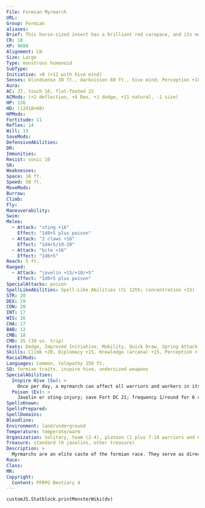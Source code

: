 ```yaml
---
File: Formian Myrmarch
URL: 
Group: Formian
aliases: 
Brief: This horse-sized insect has a brilliant red carapace, and its monstrous face ref lects great intelligence and confidence.
CR: 10
XP: 9600
Alignment: LN
Size: Large
Type: monstrous humanoid
SubType: 
Initiative: +8 (+12 with hive mind)
Senses: blindsense 30 ft., darkvision 60 ft., hive mind; Perception +18 (+22 with hive mind)
Aura: 
AC: 27, touch 16, flat-footed 22
ACMods: (+2 deflection, +4 Dex, +1 dodge, +11 natural, -1 size)
HP: 126
HD: (12d10+60)
HPMods: 
Fortitude: 11
Reflex: 14
Will: 13
SaveMods: 
DefensiveAbilities: 
DR: 
Immunities: 
Resist: sonic 10
SR: 
Weaknesses: 
Space: 10 ft.
Speed: 50 ft.
MoveMods: 
Burrow: 
Climb: 
Fly: 
Maneuverability: 
Swim: 
Melee: 
  - Attack: "sting +16"
    Effect: "1d8+5 plus poison"
  - Attack: "2 claws +16"
    Effect: "1d4+5/19-20"
  - Attack: "bite +16"
    Effect: "1d6+5"
Reach: 5 ft.
Ranged: 
  - Attack: "javelin +15/+10/+5"
    Effect: "1d6+5 plus poison"
SpecialAttacks: poison
SpellLikeAbilities: Spell-Like Abilities (CL 12th; concentration +15)  At Will-charm monster (DC 17), clairaudience/ clairvoyance, detect thoughts (DC 15)  3/day-hold monster (DC 18)  1/day-feeblemind (DC 18)
STR: 20
DEX: 19
CON: 20
INT: 17
WIS: 16
CHA: 17
BAB: 12
CMB: 18
CMD: 35 (39 vs. trip)
Feats: Dodge, Improved Initiative, Mobility, Quick Draw, Spring Attack, Vital Strike
Skills: Climb +20, Diplomacy +15, Knowledge (arcana) +15, Perception +18 (+22 with hive mind), Sense Motive +15, Spellcraft +15, Stealth +15
RacialMods: 
Languages: Common, telepathy 150 ft.
SQ: formian traits, inspire hive, undersized weapons
SpecialAbilities:
  Inspire Hive (Su): >
    Once per day, a myrmarch can affect all warriors and workers in its telepathic range as if they were under the effect of a greater heroism spell (CL 12th).
  Poison (Ex): >
    Javelin or sting-injury; save Fort DC 21; frequency 1/round for 6 rounds; effect 1d4 Dex and sickened; cure 2 saves. The save DC is Constitution-based.
SpellsKnown: 
SpellsPrepared: 
SpellDomains: 
Bloodline: 
Environment: land/underground
Temperature: temperate/warm
Organization: Solitary, team (2-4), platoon (1 plus 7-18 warriors and 6-12 workers), or royal guard (4 plus 12-20 warriors)
Treasure: standard (9 javelins, other treasure)
Description: >
  Myrmarchs are an elite caste of the formian race. They serve as direct agents for the queen, acting as advisors and generals, or administrating tasks where complexity or propriety renders taskmasters unsuitable. It is myrmarchs who answer the call when a particularly skilled diplomat or emissary is required to carry the queen's words outside of the territory of the hive to the dangerously disorganized races. While myrmarchs make up the aristocracy of formian society, this does not make them pampered intellectuals and bureaucrats. On the contrary, they are even more deadly than the warriors they often command, and do not hesitate to use their considerable might to aid and protect their kin. Myrmarchs facing combat apply their natural poison to their javelins, making them even more lethal. Like other formians, myrmarchs record their life's history upon their carapaces. Between their greater opportunities and longer lifespans (roughly as long as those of humans), myrmarchs can cover nearly every inch of their shells with great deeds accomplished, foes overcome, and service to the hive. Some myrmarchs actually run out of space for new records: some die shortly thereafter, knowing that they have served their queen to the utmost, while others add new artificial plates to their carapaces to continue their epics. The most accomplished, trusted, and battle-tested of their race, myrmarchs form the queen's elite bodyguard. In a small hive, these bodyguards likely have the same statistics presented above. In the oldest and largest hives, however, most possess class levels. A myrmarch has an enlarged thorax and abdomen, which give it the same general size and weight as a large warhorse, though its upper body is not much larger than that of a formian warrior's. Myrmarchs stand about 8 feet high and weigh about 1,200 pounds.
Race: 
Class: 
MR: 
Copyright:
  Content: PFRPG Bestiary 4
---
```

```dataviewjs
customJS.Statblock.printMonsterWiki(dv)
```
